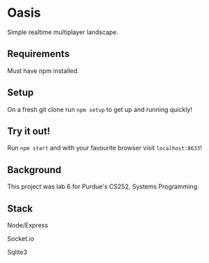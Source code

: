 # Oasis

Simple realtime multiplayer landscape.

## Requirements

Must have npm installed.

## Setup

On a fresh git clone run `npm setup` to get up and running quickly!

## Try it out!

Run `npm start` and with your favourite browser visit `localhost:8633`!

## Background

This project was lab 6 for Purdue's CS252, Systems Programming.

## Stack

Node/Express

Socket.io

Sqlite3